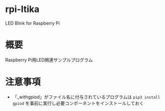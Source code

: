 # rpi-ltika

LED Blink for Raspberry Pi

# 概要

Raspberry Pi用LED関連サンプルプログラム

# 注意事項

- 「_withgpiod」がファイル名に付与されているプログラムは `pip3 install gpiod` を事前に実行し必要コンポーネントをインストールしておく
